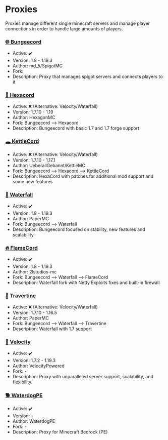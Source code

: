 # Proxies
Proxies manage different single minecraft servers and manage player connections in order to handle large amounts of players. 

### [🌐 Bungeecord](https://github.com/SpigotMC/BungeeCord)
  - Active: ✔️
  - Version: 1.8 - 1.19.3
  - Author: md_5/SpigotMC
  - Fork:
  - Description: Proxy that manages spigot servers and connects players to it
  
### [🛑 Hexacord](https://github.com/HexagonMC/BungeeCord)
  - Active: ❌ (Alternative: Velocity/Waterfall)
  - Version: 1.7.10 - 1.19
  - Author: HexagonMC
  - Fork: Bungeecord --> Hexacord
  - Description: Bungeecord with basic 1.7 and 1.7 forge support
  
### [🕳 KettleCord](https://github.com/UeberallGebannt/KettleCord)
  - Active: ❌ (Alternative: Velocity/Waterfall)
  - Version: 1.7.10 - 1.17.1
  - Author: UeberallGebannt/KettleMC
  - Fork: Bungeecord --> Hexacord --> KettleCord
  - Description: HexaCord with patches for additional mod support and some new features
  
### [🌊 Waterfall](https://github.com/PaperMC/Waterfall)
  - Active: ✔️
  - Version: 1.8 - 1.19.3
  - Author: PaperMC
  - Fork: Bungeecord --> Waterfall
  - Description: Bungeecord focused on stability, new features and scalability

### ️‍[🔥 FlameCord](https://github.com/2lstudios-mc/FlameCord)
  - Active: ✔️
  - Version: 1.8 - 1.19.3
  - Author: 2lstudios-mc
  - Fork: Bungeecord --> Waterfall --> FlameCord
  - Description: Waterfall fork with Netty Exploits fixes and built-in firewall
  
### [🌌 Travertine](https://github.com/PaperMC/Travertine)
  - Active: ❌ (Alternative: Velocity/Waterfall)
  - Version: 1.7.10 - 1.16.5
  - Author: PaperMC
  - Fork: Bungeecord --> Waterfall --> Travertine
  - Description: Waterfall with 1.7 support
  
### [🌠 Velocity](https://www.velocitypowered.com/)
  - Active: ✔️
  - Version: 1.7.2 - 1.19.3
  - Author: VelocityPowered
  - Fork: -
  - Description: Proxy with unparalleled server support, scalability, and flexibility.

### [🐕 WaterdogPE](https://github.com/WaterdogPE/WaterdogPE)
  - Active: ✔️
  - Version: -
  - Author: WaterdogPE
  - Fork: -
  - Description: Proxy for Minecraft Bedrock (PE)
